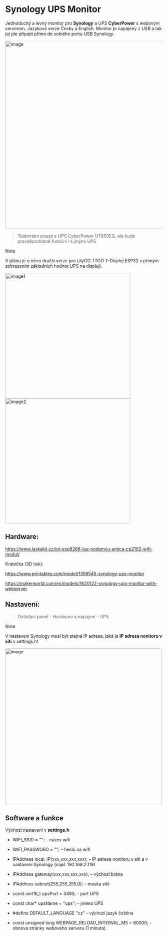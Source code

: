 # **Synology UPS Monitor**
Jednoduchý a levný monitor pro **Synology** a UPS **CyberPower** s webovým serverem. Jazyková verze Česky a English.
Monitor je napájený z USB a tak jej jde připojit přímo do volného portu USB Synology.

<img width="600" alt="image" src="https://github.com/user-attachments/assets/dab9d36d-5157-4f36-8195-b14481aa5054" />

>Testováno pouze s UPS CyberPower UT850EG, ale bude pravděpodobně funkční i s jinými UPS.

> [!NOTE]
V plánu je o něco dražší verze pro LilyGO TTGO T-Displej ESP32 s přímým zobrazením základních hodnot UPS na displeji.

<p float="left">
  <img width="400" alt="image1" src="https://github.com/user-attachments/assets/5ea1c44d-da5c-4d18-a8ea-18e1f163d641" />
  <img width="400" alt="image2" src="https://github.com/user-attachments/assets/0f2d1d25-95f7-46e9-961b-ad1a9cba586f" />
</p>

## **Hardware:**
https://www.laskakit.cz/iot-esp8266-lua-nodemcu-amica-cp2102-wifi-modul/

Krabička (3D tisk):

https://www.printables.com/model/1359545-synology-ups-monitor

https://makerworld.com/en/models/1620122-synology-ups-monitor-with-webserver


## **Nastavení:**

>Ovládací panel - Hardware a napájení - UPS

> [!NOTE]
V nastavení Synology musí být stejná IP adresa, jaká je **IP adresa nonitoru v síti** v settings.h!

<img width="500" alt="image" src="https://github.com/user-attachments/assets/977d3a80-e999-47c3-a620-80372b1bf530" />


## **Software a funkce**

Výchozí nastavení v **settings.h**

- WIFI_SSID = ""; – název wifi
- WIFI_PASSWORD = "";  – heslo na wifi

- IPAddress local_IP(xxx,xxx,xxx,xxx); – IP adresa nonitoru v síti a v nastavení Synology (např. 192.168.2.119)
- IPAddress gateway(xxx,xxx,xxx,xxx); – výchozí brána
- IPAddress subnet(255,255,255,0); – maska sítě
 
- const uint16_t upsPort = 3493; - port UPS
- const char* upsName = "ups"; - jméno UPS
 
- #define DEFAULT_LANGUAGE "cz" - výchozí jazyk čeština
 
- const unsigned long WEBPAGE_RELOAD_INTERVAL_MS = 60000; - obnova stránky webového serveru (1 minuta).
